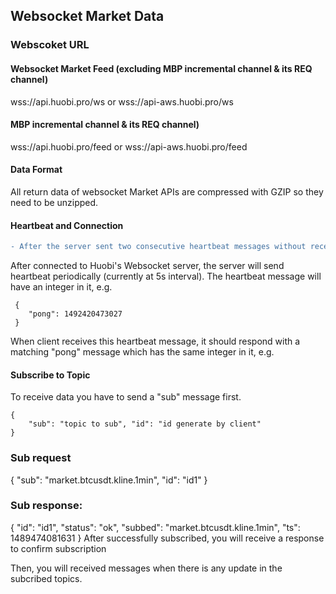 ## Websocket Market Data

### Webscoket URL

#### Websocket Market Feed (excluding MBP incremental channel & its REQ channel)

wss://api.huobi.pro/ws or wss://api-aws.huobi.pro/ws

#### MBP incremental channel & its REQ channel)

wss://api.huobi.pro/feed or wss://api-aws.huobi.pro/feed

#### Data Format

All return data of websocket Market APIs are compressed with GZIP so they need to be unzipped.

#### Heartbeat and Connection


```diff
- After the server sent two consecutive heartbeat messages without receiving at least one matching "pong" response from a client, then right before server sends the next "ping" heartbeat, the server will be disconnected with the client server.

```

After connected to Huobi's Websocket server, the server will send heartbeat periodically (currently at 5s interval). The heartbeat message will have an integer in it, e.g.

```
 {
    "pong": 1492420473027
 } 
```

When client receives this heartbeat message, it should respond with a matching "pong" message which has the same integer in it, e.g.

#### Subscribe to Topic

To receive data you have to send a "sub" message first.

```
{ 
    "sub": "topic to sub", "id": "id generate by client" 
}
```

### Sub request

{
  "sub": "market.btcusdt.kline.1min",
  "id": "id1"
}

### Sub response:

{
  "id": "id1",
  "status": "ok",
  "subbed": "market.btcusdt.kline.1min",
  "ts": 1489474081631
}
After successfully subscribed, you will receive a response to confirm subscription

Then, you will received messages when there is any update in the subcribed topics.